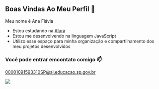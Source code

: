 ## Boas Vindas Ao Meu Perfil 💙

Meu nome é Ana Flávia

- Estou estudando na [Alura](https://www.alura.com.br)
- Estou me desenvolvendo na linguagem JavaScript
- Utilizo esse espaço para minha organização e compartilhamento dos meu projetos desenvolvidos

### Você pode entrar emcontato comigo 📫

00001091593310SP@al.educacao.sp.gov.br

![](https://media.tenor.com/CxWeTO4rY-QAAAAi/sonic-the-hedgehog.gif)
